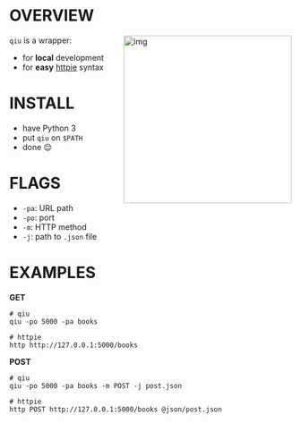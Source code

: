 # OVERVIEW

<a href="https://asciinema.org/a/QLZgHjoIKusJYzpY2YwSSDaba" target="_blank"><img src="https://asciinema.org/a/QLZgHjoIKusJYzpY2YwSSDaba.png" alt="img" height="300px" align="right"/></a>

`qiu` is a wrapper:

* for __local__ development 
* for __easy__ [httpie](https://httpie.org/) syntax

# INSTALL

* have Python 3
* put `qiu` on `$PATH`
* done  😌

# FLAGS

* `-pa`: URL path
* `-po`: port
* `-m`: HTTP method
* `-j`: path to `.json` file

# EXAMPLES

__GET__

```
# qiu
qiu -po 5000 -pa books

# httpie
http http://127.0.0.1:5000/books
```

__POST__

```
# qiu
qiu -po 5000 -pa books -m POST -j post.json

# httpie
http POST http://127.0.0.1:5000/books @json/post.json
```
